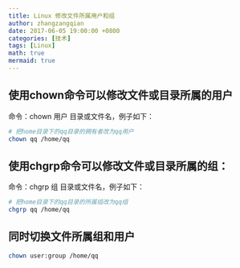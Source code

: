 ```yaml
---
title: Linux 修改文件所属用户和组
author: zhangzangqian
date: 2017-06-05 19:00:00 +0800
categories: [技术]
tags: [Linux]
math: true
mermaid: true
---
```


## 使用chown命令可以修改文件或目录所属的用户

命令：chown 用户 目录或文件名，例子如下：

```bash
# 把home目录下的qq目录的拥有者改为qq用户
chown qq /home/qq
```

## 使用chgrp命令可以修改文件或目录所属的组：

命令：chgrp 组 目录或文件名，例子如下：

```bash
# 把home目录下的qq目录的所属组改为qq组
chgrp qq /home/qq
```

## 同时切换文件所属组和用户

```bash
chown user:group /home/qq
```